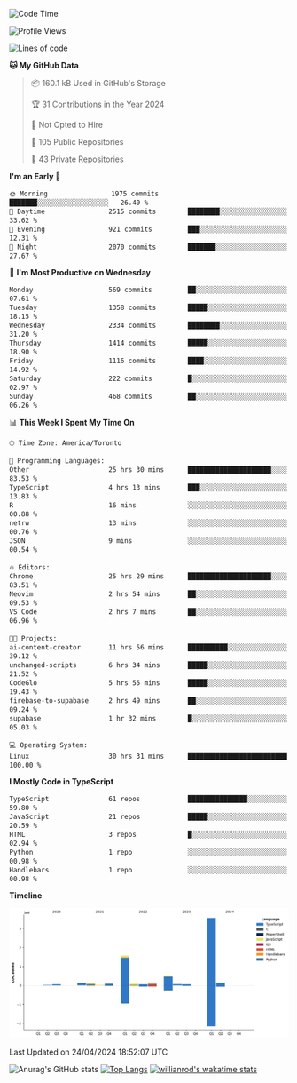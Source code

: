 <!--START_SECTION:waka-->
![Code Time](http://img.shields.io/badge/Code%20Time-1%2C471%20hrs%205%20mins-blue)

![Profile Views](http://img.shields.io/badge/Profile%20Views-0-blue)

![Lines of code](https://img.shields.io/badge/From%20Hello%20World%20I%27ve%20Written-6.5%20million%20lines%20of%20code-blue)

**🐱 My GitHub Data** 

> 📦 160.1 kB Used in GitHub's Storage 
 > 
> 🏆 31 Contributions in the Year 2024
 > 
> 🚫 Not Opted to Hire
 > 
> 📜 105 Public Repositories 
 > 
> 🔑 43 Private Repositories 
 > 
**I'm an Early 🐤** 

```text
🌞 Morning                1975 commits        ███████░░░░░░░░░░░░░░░░░░   26.40 % 
🌆 Daytime                2515 commits        ████████░░░░░░░░░░░░░░░░░   33.62 % 
🌃 Evening                921 commits         ███░░░░░░░░░░░░░░░░░░░░░░   12.31 % 
🌙 Night                  2070 commits        ███████░░░░░░░░░░░░░░░░░░   27.67 % 
```
📅 **I'm Most Productive on Wednesday** 

```text
Monday                   569 commits         ██░░░░░░░░░░░░░░░░░░░░░░░   07.61 % 
Tuesday                  1358 commits        █████░░░░░░░░░░░░░░░░░░░░   18.15 % 
Wednesday                2334 commits        ████████░░░░░░░░░░░░░░░░░   31.20 % 
Thursday                 1414 commits        █████░░░░░░░░░░░░░░░░░░░░   18.90 % 
Friday                   1116 commits        ████░░░░░░░░░░░░░░░░░░░░░   14.92 % 
Saturday                 222 commits         █░░░░░░░░░░░░░░░░░░░░░░░░   02.97 % 
Sunday                   468 commits         ██░░░░░░░░░░░░░░░░░░░░░░░   06.26 % 
```


📊 **This Week I Spent My Time On** 

```text
🕑︎ Time Zone: America/Toronto

💬 Programming Languages: 
Other                    25 hrs 30 mins      █████████████████████░░░░   83.53 % 
TypeScript               4 hrs 13 mins       ███░░░░░░░░░░░░░░░░░░░░░░   13.83 % 
R                        16 mins             ░░░░░░░░░░░░░░░░░░░░░░░░░   00.88 % 
netrw                    13 mins             ░░░░░░░░░░░░░░░░░░░░░░░░░   00.76 % 
JSON                     9 mins              ░░░░░░░░░░░░░░░░░░░░░░░░░   00.54 % 

🔥 Editors: 
Chrome                   25 hrs 29 mins      █████████████████████░░░░   83.51 % 
Neovim                   2 hrs 54 mins       ██░░░░░░░░░░░░░░░░░░░░░░░   09.53 % 
VS Code                  2 hrs 7 mins        ██░░░░░░░░░░░░░░░░░░░░░░░   06.96 % 

🐱‍💻 Projects: 
ai-content-creator       11 hrs 56 mins      ██████████░░░░░░░░░░░░░░░   39.12 % 
unchanged-scripts        6 hrs 34 mins       █████░░░░░░░░░░░░░░░░░░░░   21.52 % 
CodeGlo                  5 hrs 55 mins       █████░░░░░░░░░░░░░░░░░░░░   19.43 % 
firebase-to-supabase     2 hrs 49 mins       ██░░░░░░░░░░░░░░░░░░░░░░░   09.24 % 
supabase                 1 hr 32 mins        █░░░░░░░░░░░░░░░░░░░░░░░░   05.03 % 

💻 Operating System: 
Linux                    30 hrs 31 mins      █████████████████████████   100.00 % 
```

**I Mostly Code in TypeScript** 

```text
TypeScript               61 repos            ███████████████░░░░░░░░░░   59.80 % 
JavaScript               21 repos            █████░░░░░░░░░░░░░░░░░░░░   20.59 % 
HTML                     3 repos             █░░░░░░░░░░░░░░░░░░░░░░░░   02.94 % 
Python                   1 repo              ░░░░░░░░░░░░░░░░░░░░░░░░░   00.98 % 
Handlebars               1 repo              ░░░░░░░░░░░░░░░░░░░░░░░░░   00.98 % 
```



**Timeline**

![Lines of Code chart](https://raw.githubusercontent.com/wise-introvert/wise-introvert/master/assets/bar_graph.png)


 Last Updated on 24/04/2024 18:52:07 UTC
<!--END_SECTION:waka-->

![Anurag's GitHub stats](https://github-readme-stats.vercel.app/api?username=wise-introvert&count_private=true&show_icons=true)
[![Top Langs](https://github-readme-stats.vercel.app/api/top-langs/?username=wise-introvert&langs_count=10)](https://github.com/anuraghazra/github-readme-stats)
[![willianrod's wakatime stats](https://github-readme-stats.vercel.app/api/wakatime?username=wiseintrovert)](https://github.com/anuraghazra/github-readme-stats)

